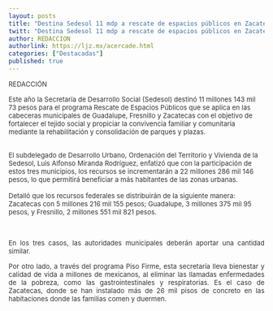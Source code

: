 ```yaml
---
layout: posts
title: "Destina Sedesol 11 mdp a rescate de espacios públicos en Zacatecas"
twitt: "Destina Sedesol 11 mdp a rescate de espacios públicos en Zacatecas"
author: REDACCION
authorlink: https://ljz.mx/acercade.html
categories: ["Destacadas"]
published: true
---
```

<p style="text-align: justify;">
  <span style="font-size: small;"><span style="color: #333333;">REDACCIÓN</span></span>
</p>

<span style="font-size: small;"><span style="color: #333333;"><span style="line-height: normal;">Este año la Secretaría de Desarrollo Social (Sedesol) destinó 11 </span><span style="line-height: normal;">millones 143 mil 73 pesos para el programa Rescate de Espacios </span><span style="line-height: normal;">Públicos que se aplica en las cabeceras municipales de Guadalupe, </span><span style="line-height: normal;">Fresnillo y Zacatecas con el objetivo de fortalecer el tejido social y </span><span style="line-height: normal;">propiciar la convivencia familiar y comunitaria mediante la </span><span style="line-height: normal;" />rehabilitación y consolidación de parques y plazas. </span></span></span></p> 
<span style="font-size: small;"><span style="color: #333333;"><br style="color: #000000; font-family: arial, sans-serif; font-size: 13px; line-height: normal;" /><span style="line-height: normal;">El subdelegado de Desarrollo Urbano, Ordenación del Territorio y </span><span style="line-height: normal;">Vivienda de la Sedesol, Luis Alfonso Miranda Rodríguez, enfatizó que </span><span style="line-height: normal;">con la participación de estos tres municipios, los recursos se </span><span style="line-height: normal;">incrementarán a 22 millones 286 mil 146 pesos, lo que permitirá </span><span style="line-height: normal;">beneficiar a más habitantes de las zonas urbanas.</span><br style="color: #000000; font-family: arial, sans-serif; font-size: 13px; line-height: normal;" /><br style="color: #000000; font-family: arial, sans-serif; font-size: 13px; line-height: normal;" /><span style="line-height: normal;">Detalló que los recursos federales se distribuirán de la siguiente </span><span style="line-height: normal;">manera: Zacatecas con 5 millones 216 mil 155 pesos; Guadalupe, 3 </span><span style="line-height: normal;">millones 375 mil </span><span style="line-height: normal;">95 pesos, y Fresnillo, 2 millones 551 mil 821 pesos.</span></span></span>

 

<p style="text-align: justify;">
  <span style="font-size: small;"><span style="color: #333333;"><span style="line-height: normal;">En los tres casos, las autoridades municipales deberán aportar una </span><span style="line-height: normal;">cantidad similar.</span></span></span>
</p>

<p style="text-align: justify;">
  <span style="font-size: small;"><span style="color: #333333;">Por otro lado, <span style="line-height: normal; text-align: justify;">a través del programa Piso Firme, esta secretaría lleva bienestar y calidad de vida a millones de mexicanos, al eliminar las llamadas enfermedades de la pobreza, como las gastrointestinales y respiratorias. Es el caso de Zacatecas, donde se han instalado más de 26 mil pisos de concreto en las habitaciones donde las familias comen y duermen.</span></span></span>
</p>
